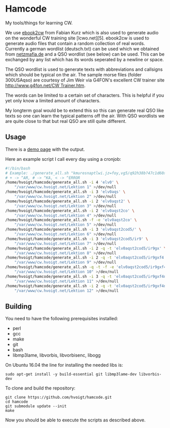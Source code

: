Hamcode
=======

My tools/things for learning CW.

We use [ebook2cw][1] from Fabian Kurz which is also used to generate
audio on the wonderful CW training site [lcwo.net][5].
ebook2cw is used to generate audio files that contain a random
collection of real words. Currently a german wordlist (deutsch.txt)
can be used which we obtained from [netzmafia.de][2] and a QSO
wordlist (see below) can be used. This can be exchanged by any list
which has its words seperated by a newline or space.

The QSO wordlist is used to generate texts with abbreviations and
callsigns which should be typical on the air. The sample morse files
(folder 300USAqso) are courtesy of Jim Weir via G4FON's excellent CW
trainer site [http://www.g4fon.net/CW Trainer.htm][4].

The words can be limited to a certain set of characters. This is
helpful if you yet only know a limited amount of characters.

My longterm goal would be to extend this so this can generate real QSO
like texts so one can learn the typical patterns off the air. With QSO
wordlists we are quite close to that but real QSO are still quite
different.

Usage
-----

There is a [demo page][3] with the output.

Here an example script I call every day using a cronjob:

```bash
#!/bin/bash
# Example: ./generate_all.sh "kmuresnaptlwi.jz=foy,vg5/q92h38b?47c1d60x+#" output
# + -> ^AR, # -> ^KA, < -> ^ERROR
/home/hvoigt/hamcode/generate_all.sh -i 4 'elv0' \
	"/var/www/cw.hvoigt.net/Lektion 1" >/dev/null
/home/hvoigt/hamcode/generate_all.sh -i 3 'elv0aqs' \
	"/var/www/cw.hvoigt.net/Lektion 2" >/dev/null
/home/hvoigt/hamcode/generate_all.sh -i 2 'elv0aqst2' \
	"/var/www/cw.hvoigt.net/Lektion 3" >/dev/null
/home/hvoigt/hamcode/generate_all.sh -i 2 'elv0aqst2co' \
	"/var/www/cw.hvoigt.net/Lektion 4" >/dev/null
/home/hvoigt/hamcode/generate_all.sh -f -e 'elv0aqst2co' \
	"/var/www/cw.hvoigt.net/Lektion 5" >/dev/null
/home/hvoigt/hamcode/generate_all.sh -i 3 'elv0aqst2cod5/' \
	"/var/www/cw.hvoigt.net/Lektion 6" >/dev/null
/home/hvoigt/hamcode/generate_all.sh -i 3 'elv0aqst2cod5/ir9' \
	"/var/www/cw.hvoigt.net/Lektion 7" >/dev/null
/home/hvoigt/hamcode/generate_all.sh -i 2 -q -t 'elv0aqst2cod5/ir9gx' \
	"/var/www/cw.hvoigt.net/Lektion 8" >/dev/null
/home/hvoigt/hamcode/generate_all.sh -i 2 -q -t 'elv0aqst2cod5/ir9gxf4' \
	"/var/www/cw.hvoigt.net/Lektion 9" >/dev/null
/home/hvoigt/hamcode/generate_all.sh -q -t -f -e 'elv0aqst2cod5/ir9gxf4' \
	"/var/www/cw.hvoigt.net/Lektion 10" >/dev/null
/home/hvoigt/hamcode/generate_all.sh -i 3 -q -t 'elv0aqst2cod5/ir9gxf4nu7' \
	"/var/www/cw.hvoigt.net/Lektion 11" >/dev/null
/home/hvoigt/hamcode/generate_all.sh -i 2 -q -t 'elv0aqst2cod5/ir9gxf4nu7h,' \
	"/var/www/cw.hvoigt.net/Lektion 12" >/dev/null
```

Building
--------

You need to have the following prerequisites installed:

 * perl
 * gcc
 * make
 * git
 * bash
 * libmp3lame, libvorbis, libvorbisenc, libogg

On Ubuntu 16.04 the line for installing the needed libs is:

```
sudo apt-get install -y build-essential git libmp3lame-dev libvorbis-dev
```

To clone and build the repository:

```
git clone https://github.com/hvoigt/hamcode.git
cd hamcode
git submodule update --init
make
```

Now you should be able to execute the scripts as described above.

[1]: https://fkurz.net/ham/ebook2cw.html
[2]: http://www.netzmafia.de/software/wordlists/deutsch.txt
[3]: http://cw.hvoigt.net
[4]: http://www.g4fon.net/CW%20Trainer.htm
